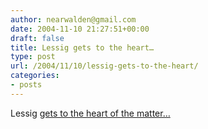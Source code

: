 ```yaml
---
author: nearwalden@gmail.com
date: 2004-11-10 21:27:51+00:00
draft: false
title: Lessig gets to the heart…
type: post
url: /2004/11/10/lessig-gets-to-the-heart/
categories:
- posts
---
```


Lessig [gets to the heart of the matter…](//www.lessig.org/blog/archives/002282.shtml")



